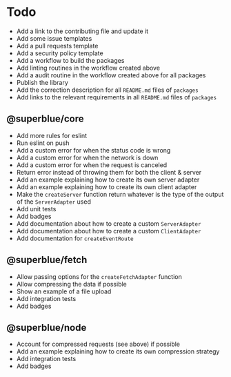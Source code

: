 # Todo

- Add a link to the contributing file and update it
- Add some issue templates
- Add a pull requests template
- Add a security policy template
- Add a workflow to build the packages
- Add linting routines in the workflow created above
- Add a audit routine in the workflow created above for all packages
- Publish the library
- Add the correction description for all `README.md` files of `packages`
- Add links to the relevant requirements in all `README.md` files of `packages`

## @superblue/core

- Add more rules for eslint
- Run eslint on push
- Add a custom error for when the status code is wrong
- Add a custom error for when the network is down
- Add a custom error for when the request is canceled
- Return error instead of throwing them for both the client & server
- Add an example explaining how to create its own server adapter
- Add an example explaining how to create its own client adapter
- Make the `createServer` function return whatever is the type of the output of the `ServerAdapter` used 
- Add unit tests
- Add badges
- Add documentation about how to create a custom `ServerAdapter`
- Add documentation about how to create a custom `ClientAdapter`
- Add documentation for `createEventRoute`

## @superblue/fetch

- Allow passing options for the `createFetchAdapter` function
- Allow compressing the data if possible
- Show an example of a file upload
- Add integration tests
- Add badges

## @superblue/node

- Account for compressed requests (see above) if possible
- Add an example explaining how to create its own compression strategy
- Add integration tests
- Add badges